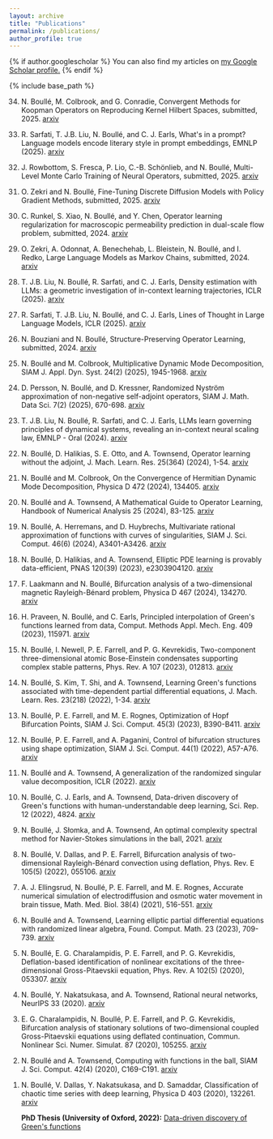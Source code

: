 ```yaml
---
layout: archive
title: "Publications"
permalink: /publications/
author_profile: true
---
```


{% if author.googlescholar %}
  You can also find my articles on <u><a href="{{author.googlescholar}}">my Google Scholar profile</a>.</u>
{% endif %}

{% include base_path %}

<!---
{% for post in site.publications reversed %}
  {% include archive-single.html %}
{% endfor %}
--->

<ol reversed>
<li><p> N. Boullé, M. Colbrook, and G. Conradie, Convergent Methods for Koopman Operators on Reproducing Kernel Hilbert Spaces, submitted, 2025. <a href="https://arxiv.org/abs/2506.15782">arxiv</a>
<li><p> R. Sarfati, T. J.B. Liu, N. Boullé, and C. J. Earls, What's in a prompt? Language models encode literary style in prompt embeddings, EMNLP (2025). <a href="https://arxiv.org/abs/2505.17071">arxiv</a>
<li><p> J. Rowbottom, S. Fresca, P. Lio, C.-B. Schönlieb, and N. Boullé, Multi-Level Monte Carlo Training of Neural Operators, submitted, 2025. <a href="https://arxiv.org/abs/2505.12940">arxiv</a>
<li><p> O. Zekri and N. Boullé, Fine-Tuning Discrete Diffusion Models with Policy Gradient Methods, submitted, 2025. <a href="https://arxiv.org/abs/2502.01384">arxiv</a>
<li><p> C. Runkel, S. Xiao, N. Boullé, and Y. Chen, Operator learning regularization for macroscopic permeability prediction in dual-scale flow problem, submitted, 2024. <a href="https://arxiv.org/abs/2412.00579">arxiv</a>
<li><p> O. Zekri, A. Odonnat, A. Benechehab, L. Bleistein, N. Boullé, and I. Redko, Large Language Models as Markov Chains, submitted, 2024. <a href="https://arxiv.org/abs/2410.02724">arxiv</a>
<li><p>T. J.B. Liu, N. Boullé, R. Sarfati, and C. J. Earls, Density estimation with LLMs: a geometric investigation of in-context learning trajectories, ICLR (2025). <a href="https://arxiv.org/abs/2410.05218">arxiv</a>
<li><p> R. Sarfati, T. J.B. Liu, N. Boullé, and C. J. Earls, Lines of Thought in Large Language Models, ICLR (2025). <a href="https://arxiv.org/abs/2410.01545">arxiv</a>
<li><p> N. Bouziani and N. Boullé, Structure-Preserving Operator Learning, submitted, 2024. <a href="https://arxiv.org/abs/2410.01065">arxiv</a>
<li><p>N. Boullé and M. Colbrook, Multiplicative Dynamic Mode Decomposition, SIAM J. Appl. Dyn. Syst. 24(2) (2025), 1945-1968. <a href="https://arxiv.org/abs/2405.05334">arxiv</a>
<li><p>D. Persson, N. Boullé, and D. Kressner, Randomized Nyström approximation of non-negative self-adjoint operators, SIAM J. Math. Data Sci. 7(2) (2025), 670-698. <a href="https://arxiv.org/abs/2404.00960">arxiv</a>
<li><p>T. J.B. Liu, N. Boullé, R. Sarfati, and C. J. Earls, LLMs learn governing principles of dynamical systems, revealing an in-context neural scaling law, EMNLP - Oral (2024). <a href="https://arxiv.org/abs/2402.00795">arxiv</a>
<li><p>N. Boullé, D. Halikias, S. E. Otto, and A. Townsend, Operator learning without the adjoint, J. Mach. Learn. Res. 25(364) (2024), 1-54. <a href="https://arxiv.org/abs/2401.17739">arxiv</a>
<li><p>N. Boullé and M. Colbrook, On the Convergence of Hermitian Dynamic Mode Decomposition, Physica D 472 (2024), 134405. <a href="https://arxiv.org/abs/2401.03192">arxiv</a>
<li><p>N. Boullé and A. Townsend, A Mathematical Guide to Operator Learning, Handbook of Numerical Analysis 25 (2024), 83-125. <a href="https://arxiv.org/abs/2312.14688">arxiv</a>
<li><p>N. Boullé, A. Herremans, and D. Huybrechs, Multivariate rational approximation of functions with curves of singularities, SIAM J. Sci. Comput. 46(6) (2024), A3401-A3426. <a href="https://arxiv.org/abs/2312.13202">arxiv</a>
<li><p>N. Boullé, D. Halikias, and A. Townsend, Elliptic PDE learning is provably data-efficient, PNAS 120(39) (2023), e2303904120. <a href="https://arxiv.org/abs/2302.12888">arxiv</a>
<li><p> F. Laakmann and N. Boullé, Bifurcation analysis of a two-dimensional magnetic Rayleigh-Bénard problem, Physica D 467 (2024), 134270. <a href="https://arxiv.org/abs/2211.12163">arxiv</a>
<li><p> H. Praveen, N. Boullé, and C. Earls, Principled interpolation of Green's functions learned from data, Comput. Methods Appl. Mech. Eng. 409 (2023), 115971. <a href="https://arxiv.org/abs/2211.06299">arxiv</a>
<li><p>N. Boullé, I. Newell, P. E. Farrell, and P. G. Kevrekidis, Two-component three-dimensional atomic Bose-Einstein condensates supporting complex stable patterns, Phys. Rev. A 107 (2023), 012813. <a href="https://arxiv.org/abs/2208.05703">arxiv</a>
<li><p>N. Boullé, S. Kim, T. Shi, and A. Townsend, Learning Green's functions associated with time-dependent partial differential equations, J. Mach. Learn. Res. 23(218) (2022), 1-34. <a href="https://arxiv.org/abs/2204.12789">arxiv</a>
<li><p>N. Boullé, P. E. Farrell, and M. E. Rognes, Optimization of Hopf Bifurcation Points, SIAM J. Sci. Comput. 45(3) (2023), B390-B411. <a href="https://arxiv.org/abs/2201.11684">arxiv</a>
<li><p>N. Boullé, P. E. Farrell, and A. Paganini, Control of bifurcation structures using shape optimization, SIAM J. Sci. Comput. 44(1) (2022), A57-A76. <a href="https://arxiv.org/abs/2105.14884">arxiv</a>
<li><p>N. Boullé and A. Townsend, A generalization of the randomized singular value decomposition, ICLR (2022). <a href="https://arxiv.org/abs/2105.13052">arxiv</a>
<li><p>N. Boullé, C. J. Earls, and A. Townsend, Data-driven discovery of Green's functions with human-understandable deep learning, Sci. Rep. 12 (2022), 4824. <a href="https://arxiv.org/abs/2105.00266">arxiv</a>
<li><p>N. Boullé, J. Słomka, and A. Townsend, An optimal complexity spectral method for Navier-Stokes simulations in the ball, 2021. <a href="https://arxiv.org/abs/2103.16638">arxiv</a>
<li><p>N. Boullé, V. Dallas, and P. E. Farrell, Bifurcation analysis of two-dimensional Rayleigh-Bénard convection using deflation, Phys. Rev. E 105(5) (2022), 055106. <a href="https://arxiv.org/abs/2102.10576">arxiv</a>
<li><p>A. J. Ellingsrud, N. Boullé, P. E. Farrell, and M. E. Rognes, Accurate numerical simulation of electrodiffusion and osmotic water movement in brain tissue, Math. Med. Biol. 38(4) (2021), 516-551. <a href="https://arxiv.org/abs/2102.02539">arxiv</a>
<li><p>N. Boullé and A. Townsend, Learning elliptic partial differential equations with randomized linear algebra, Found. Comput. Math. 23 (2023), 709-739. <a href="https://arxiv.org/abs/2102.00491">arxiv</a>
<li><p>N. Boullé, E. G. Charalampidis, P. E. Farrell, and P. G. Kevrekidis, Deflation-based identification of nonlinear excitations of the three-dimensional Gross-Pitaevskii equation, Phys. Rev. A 102(5) (2020), 053307. <a href="https://arxiv.org/abs/2004.10446">arxiv</a>
<li><p>N. Boullé, Y. Nakatsukasa, and A. Townsend, Rational neural networks, NeurIPS 33 (2020). <a href="https://arxiv.org/abs/2004.01902">arxiv</a>
<li><p>E. G. Charalampidis, N. Boullé, P. E. Farrell, and P. G. Kevrekidis, Bifurcation analysis of stationary solutions of two-dimensional coupled Gross-Pitaevskii equations using deflated continuation, Commun. Nonlinear Sci. Numer. Simulat. 87 (2020), 105255. <a href="https://arxiv.org/abs/1912.00023">arxiv</a>
<li><p>N. Boullé and A. Townsend, Computing with functions in the ball, SIAM J. Sci. Comput. 42(4) (2020), C169-C191. <a href="https://arxiv.org/abs/1911.00114">arxiv</a>
<li><p>N. Boullé, V. Dallas, Y. Nakatsukasa, and D. Samaddar, Classification of chaotic time series with deep learning, Physica D 403 (2020), 132261. <a href="https://arxiv.org/abs/1908.06848">arxiv</a>
<p><b>PhD Thesis (University of Oxford, 2022):</b> <a href="https://nboulle.github.io/files/thesis.pdf">Data-driven discovery of Green's functions</a>